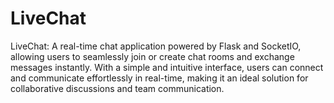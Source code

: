 # LiveChat
LiveChat: A real-time chat application powered by Flask and SocketIO, allowing users to seamlessly join or create chat rooms and exchange messages instantly. With a simple and intuitive interface, users can connect and communicate effortlessly in real-time, making it an ideal solution for collaborative discussions and team communication.
